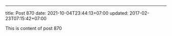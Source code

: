 ---
title: Post 870
date: 2021-10-04T23:44:13+07:00
updated: 2017-02-23T07:15:42+07:00

This is content of post 870